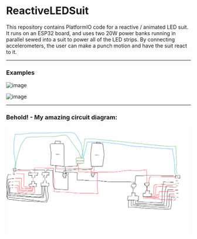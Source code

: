 # ReactiveLEDSuit

This repository contains PlatformIO code for a reactive / animated LED suit. It runs on an ESP32 board, and uses two 20W power banks running in parallel sewed into a suit to power all of the LED strips. By connecting accelerometers, the user can make a punch motion and have the suit react to it.

------------------

### Examples

![image](https://s2.ezgif.com/tmp/ezgif-2-20a4866aaf.gif)

![image](https://github.com/jstuder3/ReactiveLEDSuit/assets/87820315/3a6fb6d5-6bb1-40ef-87d1-5f3a9e65110e)

--------------------------------------------------

### Behold! -  My amazing circuit diagram:

![Example Image Description](Cable%20diagram%20for%20LED%20suit.png)
